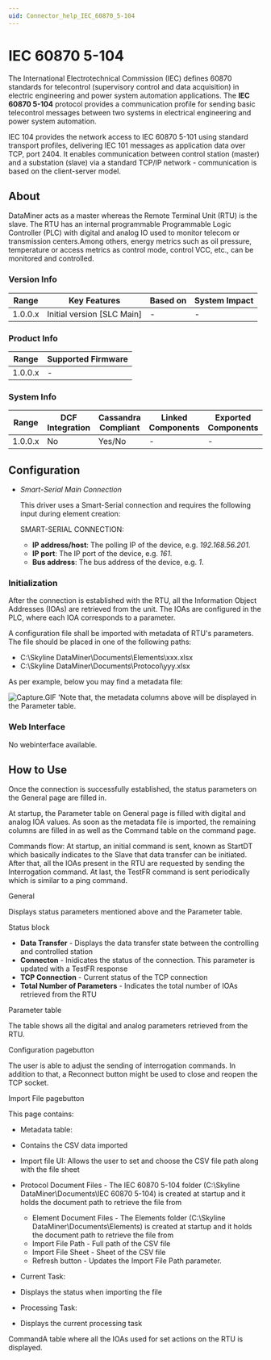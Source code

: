 ```yaml
---
uid: Connector_help_IEC_60870_5-104
---
```


# IEC 60870 5-104

The International Electrotechnical Commission (IEC) defines 60870 standards for telecontrol (supervisory control and data acquisition) in electric engineering and power system automation applications. The **IEC 60870 5-104** protocol provides a communication profile for sending basic telecontrol messages between two systems in electrical engineering and power system automation.

IEC 104 provides the network access to IEC 60870 5-101 using standard transport profiles, delivering IEC 101 messages as application data over TCP, port 2404. It enables communication between control station (master) and a substation (slave) via a standard TCP/IP network - communication is based on the client-server model.

## About

DataMiner acts as a master whereas the Remote Terminal Unit (RTU) is the slave. The RTU has an internal programmable Programmable Logic Controller (PLC) with digital and analog IO used to monitor telecom or transmission centers.Among others, energy metrics such as oil pressure, temperature or access metrics as control mode, control VCC, etc., can be monitored and controlled.


### Version Info

| **Range** | **Key Features**             | **Based on** | **System Impact** |
|-----------|------------------------------|--------------|-------------------|
| 1.0.0.x   | Initial version \[SLC Main\] | \-           | \-                |

### Product Info

| **Range** | **Supported Firmware** |
|-----------|------------------------|
| 1.0.0.x   | \-                     |

### System Info

| **Range** | **DCF Integration** | **Cassandra Compliant** | **Linked Components** | **Exported Components** |
|-----------|---------------------|-------------------------|-----------------------|-------------------------|
| 1.0.0.x   | No                  | Yes/No                  | \-                    | \-                      |

## Configuration

- *Smart-Serial Main Connection*

  This driver uses a Smart-Serial connection and requires the following input during element creation:

  SMART-SERIAL CONNECTION:

  - **IP address/host**: The polling IP of the device, e.g. *192.168.56.201*.
  - **IP port**: The IP port of the device, e.g. *161*.
  - **Bus address**: The bus address of the device, e.g. *1*.

### Initialization

After the connection is established with the RTU, all the Information Object Addresses (IOAs) are retrieved from the unit. The IOAs are configured in the PLC, where each IOA corresponds to a parameter.

A configuration file shall be imported with metadata of RTU's parameters. The file should be placed in one of the following paths:

- C:\Skyline DataMiner\Documents\Elements\xxx.xlsx
- C:\Skyline DataMiner\Documents\Protocol\yyy.xlsx

As per example, below you may find a metadata file:

![Capture.GIF](~/connector-help/images/IEC_60870_5-104_Capture.GIF)
'Note that, the metadata columns above will be displayed in the Parameter table.


### Web Interface

No webinterface available.

## How to Use

Once the connection is successfully established, the status parameters on the General page are filled in.

At startup, the Parameter table on General page is filled with digital and analog IOA values. As soon as the metadata file is imported, the remaining columns are filled in as well as the Command table on the command page.

Commands flow:
At startup, an initial command is sent, known as StartDT which basically indicates to the Slave that data transfer can be initiated. After that, all the IOAs present in the RTU are requested by sending the Interrogation command. At last, the TestFR command is sent periodically which is similar to a ping command.


General

Displays status parameters mentioned above and the Parameter table.

Status block

- **Data Transfer** - Displays the data transfer state between the controlling and controlled station
- **Connecton** - Inidicates the status of the connection. This parameter is updated with a TestFR response
- **TCP Connection** - Current status of the TCP connection
- **Total Number of Parameters** - Indicates the total number of IOAs retrieved from the RTU

Parameter table

The table shows all the digital and analog parameters retrieved from the RTU.

Configuration pagebutton

The user is able to adjust the sending of interrogation commands. In addition to that, a Reconnect button might be used to close and reopen the TCP socket.

Import File pagebutton

This page contains:

- Metadata table:

- Contains the CSV data imported

- Import file UI: Allows the user to set and choose the CSV file path along with the file sheet

- Protocol Document Files - The IEC 60870 5-104 folder (C:\Skyline DataMiner\Documents\IEC 60870 5-104) is created at startup and it holds the document path to retrieve the file from
  - Element Document Files - The Elements folder (C:\Skyline DataMiner\Documents\Elements) is created at startup and it holds the document path to retrieve the file from
  - Import File Path - Full path of the CSV file
  - Import File Sheet - Sheet of the CSV file
  - Refresh button - Updates the Import File Path parameter.

- Current Task:

- Displays the status when importing the file

- Processing Task:

- Displays the current processing task

CommandA table where all the IOAs used for set actions on the RTU is displayed.

